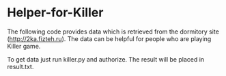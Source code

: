 # Helper-for-Killer
The following code provides data which is retrieved from the dormitory site (http://2ka.fizteh.ru). The data can be helpful for people who are playing Killer game.

To get data just run killer.py and authorize. The result will be placed in result.txt.
